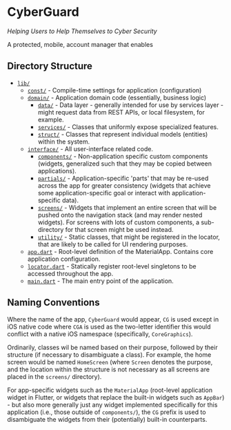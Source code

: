# CyberGuard
_Helping Users to Help Themselves to Cyber Security_

A protected, mobile, account manager that enables 

## Directory Structure
- [`lib/`](./lib)
  - [`const/`](./lib/const) - Compile-time settings for application (configuration)
  - [`domain/`](./lib/domain) - Application domain code (essentially, business logic)
    - [`data/`](./lib/domain/data) - Data layer - generally intended for use by services layer - might request data from REST APIs, or local filesystem, for example.
    - [`services/`](./lib/domain/services) - Classes that uniformly expose specialized features.
    - [`struct/`](./lib/domain/struct) - Classes that represent individual models (entities) within the system.
  - [`interface/`](./lib/interface) - All user-interface related code.
    - [`components/`](./lib/interface/components) - Non-application specific custom components (widgets, generalized such that they may be copied between applications).
    - [`partials/`](./lib/interface/partials) - Application-specific 'parts' that may be re-used across the app for greater consistency (widgets that achieve some application-specific goal or interact with application-specific data).
    - [`screens/`](./lib/interface/screens) - Widgets that implement an entire screen that will be pushed onto the navigation stack (and may render nested widgets). For screens with lots of custom components, a sub-directory for that screen might be used instead.
    - [`utility/`](./lib/interface/utility) - Static classes, that might be registered in the locator, that are likely to be called for UI rendering purposes.
  - [`app.dart`](./lib/app.dart) - Root-level definition of the MaterialApp. Contains core application configuration.
  - [`locator.dart`](./lib/locator.dart) - Statically register root-level singletons to be accessed throughout the app.
  - [`main.dart`](./lib/main.dart) - The main entry point of the application.

## Naming Conventions
Where the name of the app, `CyberGuard` would appear, `CG` is used except in
iOS native code where `CGA` is used as the two-letter identifier this would
conflict with a native iOS namespace (specifically, `CoreGraphics`).

Ordinarily, classes wil be named based on their purpose, followed by their
structure (if necessary to disambiguate a class).  For example, the home screen
would be named `HomeScreen` (where `Screen` denotes the purpose, and the
location within the structure is not necessary as all screens are placed in
the `screens/` directory).

For app-specific widgets such as the `MaterialApp` (root-level application
widget in Flutter, or widgets that replace the built-in widgets such as
`AppBar`) - but also more generally just any widget implemented specifically
for this application (i.e., those outside of `components/`), the `CG` prefix is
used to disambiguate the widgets from their (potentially) built-in
counterparts.
